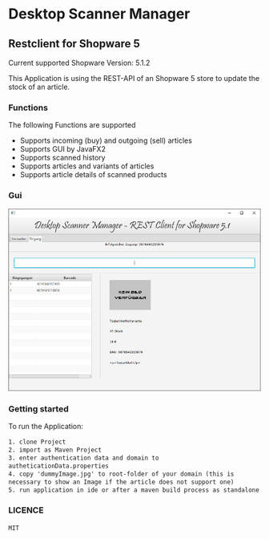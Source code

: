 # Desktop Scanner Manager
## Restclient for Shopware 5

Current supported Shopware Version: 5.1.2

This Application is using the REST-API of an Shopware 5 store to update the stock of an article.


### Functions
The following Functions are supported
 - Supports incoming (buy) and outgoing (sell) articles
 - Supports GUI by JavaFX2
 - Supports scanned history
 - Supports articles and variants of articles
 - Supports article details of scanned products
 

### Gui

![Image of User Interface](gui.png)


### Getting started

To run the Application:

	1. clone Project
	2. import as Maven Project
	3. enter authentication data and domain to autheticationData.properties
	4. copy 'dummyImage.jpg' to root-folder of your domain (this is necessary to show an Image if the article does not support one)
	5. run application in ide or after a maven build process as standalone
	

### LICENCE

	MIT